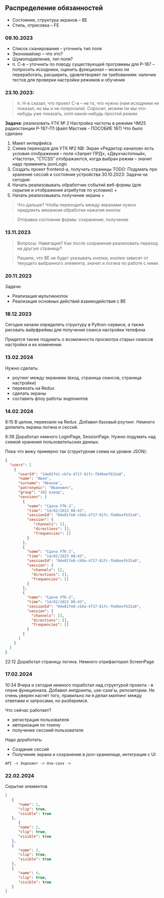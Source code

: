 ## Распределение обязанностей

- Состояние, структура экранов – BE
- Стиль, отрисовка – FE

### 09.10.2023

- Список сканирования – уточнить тип поля
- Экономайзер – что это?
- Шумоподавление, тип поля?
- п. С-в – уточнить по поводу существующей программы для Р-187 – попросить исходники, оценить функционал – можно ли
  переработать, расширить, удовлетворяет ли требованиям: наличие тестов для проверки настройки режимов и обучения

### 23.10.2023:

> п. Н-в сказал, что проект С-в – не то, что нужно (нам исходники не показал, но мы и не попросили). Спросил, можем ли
> мы что-нибудь уже показать, хотя какой-нибудь простой режим

**Задача**: реализовать УТК № 2 Настройка частоты в режиме ЧМ25 радиостанции Р-187-П1 (файл Мастхев - ПОСОБИЕ 187)
Что было сделано

1. Макет интерфейса
2. Схема переходов для УТК №2
   NB: Экран «Редактор каналов» есть условия отображения – поля «Запрет ПРД», «Двухчастотный», «Частота», “CTCSS”
   отображаются, когда выбран режим – значит надо применять jsonLogic
3. Создать проект frontend-a, получать страницы
   TODO: Подумать про хранение сессий и состояние устройства
   30.10.2023:
   Задачи на сегодня:
1. Начать реализовывать обработчик событий веб-формы (для скрытия и отображения атрибутов по условию) +
2. Начать реализовывать получение экрана +

> Что дальше?
> Чтобы переходить между экранами нужно придумать механизм обработки нажатия кнопок

> Отправка состояния формы: сохранение, получение

### 13.11.2023

> Вопросы:
> Навигация? Как после сохранения реализовать переход на другую страницу?

> Решили, что BE не будет указывать кнопки, кнопки зависят от текущего выбранного элемента, значит и логика по работе с
> ними

### 20.11.2023

Задачи:

- Реализация мультикнопок
- Реализация основных действий взаимодействия с BE

### 18.12.2023

Сегодня начали определять структуру в Python-сервисе, а также рисовать вайрфреймы для получения сеанса настройки
телефона

Придется также подумать о возможности просмотра старых сеансов настройки и их изменении.

### 13.02.2024

Нужно сделать:

- роутинг между экранами (вход, страница сеансов, страница настройки)
- переехать на Redux
- сделать экраны
- составить флоу работы эндпоинтов

### 14.02.2024

8:15 В целом, переехали на Redux. Добавил базовый роутинг.
Немного допилить экраны логина и сессий.

8:39 Доработал немного LoginPage, SessionPage. Нужно подумать над схемой хранения пользовательских данных.

Пока что вижу примерно так (структурная схема на уровне JSON):

```json
{
  "users": [
    {
      "userId": "14e82fe1-cb7a-4717-81fc-fb46eef632a0",
      "name": "Иван",
      "surname": "Иванов",
      "patronymic": "Иванович",
      "group": "102 взвод",
      "sessions": [
        {
          "name": "Сдача УТК-2",
          "time": "14/02/2023 08:43",
          "sessionId": "04e81fe0-cb9a-4717-81fc-fb46eef632a0",
          "session": {
             "channels": [],
             "directions": [],
             "frequencies": []
          }
        },
        {
          "name": "Сдача УТК-2",
          "time": "14/02/2023 08:43",
          "sessionId": "04e81fe0-cb9a-4717-81fc-fb46eef632a0",
          "session": {
            "channels": [],
            "directions": [],
            "frequencies": []
          }
        },
        {
          "name": "Сдача УТК-2",
          "time": "14/02/2023 08:43",
          "sessionId": "04e81fe0-cb9a-4717-81fc-fb46eef632a0",
          "session": {
            "channels": [],
            "directions": [],
            "frequencies": []
          }
        }
      ]
    }
  ]
}


```

22:12 Доработал страницу логина. Немного отрефакторил ScreenPage

### 17.02.2024

10:34 Вчера и сегодня немного поработал над структурой проекта - в плане функционала. Добавил энпдоинты, use-case'ы, репозитории.
Не очень уверен насчет того, правильно ли я делал маппинг между ответами и запросами, но разберемся.

Что сейчас работает?
- регистрация пользователя
- авторизация по токену
- получение сессиий пользователя

Надо доработать:
- Создание сессий
- Получение экрана и сохранение в json-хранилище, интеграция с UI

```
API -> Эндпоинт -> Use-case -> 
```

### 22.02.2024

Скрытие элементов

```json
[
   {
      "name": 1,
      "clip": true,
      "visible": true
   },
      {
      "name": 2,
      "clip": true,
      "visible": true
   },
   {
      "name": 3,
      "clip": true,
      "visible": true
   },   
   {
      "name": 4,
      "clip": true,
      "visible": true
   }
]
```

